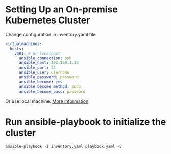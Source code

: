 # Setting Up an On-premise Kubernetes Cluster 
Change configuration in inventory.yaml file

```yaml
virtualmachines:
  hosts:
    vm01: # or localhost
      ansible_connection: ssh
      ansible_host: 192.168.1.10
      ansible_port: 22
      ansible_user: username
      ansible_password: password
      ansible_become: yes 
      ansible_become_method: sudo
      ansible_become_pass: password
```
Or use local machine. [More information](https://docs.ansible.com/ansible/latest/inventory_guide/intro_inventory.html)

# Run ansible-playbook to initialize the cluster
```shell
ansible-playbook -i inventory.yaml playbook.yaml -v
```


